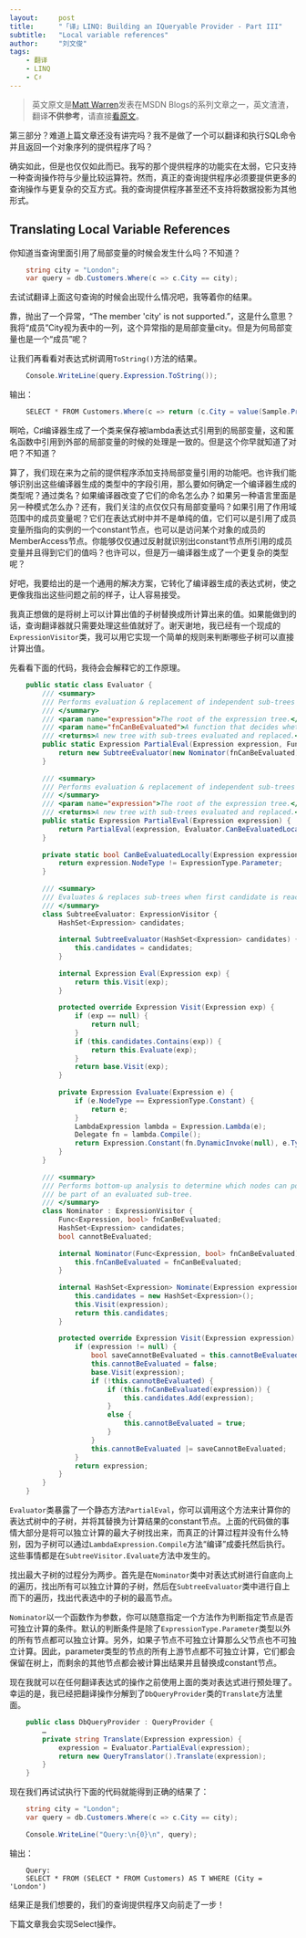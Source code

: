 ```yaml
---
layout:     post
title:      "「译」LINQ: Building an IQueryable Provider - Part III"
subtitle:   "Local variable references"
author:     "刘文俊"
tags:
    - 翻译
    - LINQ
    - C♯
---
```


> 英文原文是[Matt Warren](https://social.msdn.microsoft.com/profile/matt%20warren%20-%20msft/ "Matt Warren")发表在MSDN Blogs的系列文章之一，英文渣渣，翻译**不供参考**，请直接[看原文](http://blogs.msdn.com/b/mattwar/archive/2007/08/01/linq-building-an-iqueryable-provider-part-iii.aspx)。

第三部分？难道上篇文章还没有讲完吗？我不是做了一个可以翻译和执行SQL命令并且返回一个对象序列的提供程序了吗？

确实如此，但是也仅仅如此而已。我写的那个提供程序的功能实在太弱，它只支持一种查询操作符与少量比较运算符。然而，真正的查询提供程序必须要提供更多的查询操作与更复杂的交互方式。我的查询提供程序甚至还不支持将数据投影为其他形式。

## Translating Local Variable References

你知道当查询里面引用了局部变量的时候会发生什么吗？不知道？

````cs
	string city = "London";
	var query = db.Customers.Where(c => c.City == city);
````

去试试翻译上面这句查询的时候会出现什么情况吧，我等着你的结果。

靠，抛出了一个异常，“The member 'city' is not supported.”，这是什么意思？我将“成员”City视为表中的一列，这个异常指的是局部变量city。但是为何局部变量也是一个“成员”呢？

让我们再看看对表达式树调用`ToString()`方法的结果。

````cs
	Console.WriteLine(query.Expression.ToString());
````

输出：

````cs
	SELECT * FROM Customers.Where(c => return (c.City = value(Sample.Program+<>c__DisplayClass0).city))
````

啊哈，C♯编译器生成了一个类来保存被lambda表达式引用到的局部变量，这和匿名函数中引用到外部的局部变量的时候的处理是一致的。但是这个你早就知道了对吧？不知道？

算了，我们现在来为之前的提供程序添加支持局部变量引用的功能吧。也许我们能够识别出这些编译器生成的类型中的字段引用，那么要如何确定一个编译器生成的类型呢？通过类名？如果编译器改变了它们的命名怎么办？如果另一种语言里面是另一种模式怎么办？还有，我们关注的点仅仅只有局部变量吗？如果引用了作用域范围中的成员变量呢？它们在表达式树中并不是单纯的值，它们可以是引用了成员变量所指向的实例的一个constant节点，也可以是访问某个对象的成员的MemberAccess节点。你能够仅仅通过反射就识别出constant节点所引用的成员变量并且得到它们的值吗？也许可以，但是万一编译器生成了一个更复杂的类型呢？

好吧，我要给出的是一个通用的解决方案，它转化了编译器生成的表达式树，使之更像我指出这些问题之前的样子，让人容易接受。

我真正想做的是将树上可以计算出值的子树替换成所计算出来的值。如果能做到的话，查询翻译器就只需要处理这些值就好了。谢天谢地，我已经有一个现成的`ExpressionVisitor`类，我可以用它实现一个简单的规则来判断哪些子树可以直接计算出值。

先看看下面的代码，我待会会解释它的工作原理。

````cs
	public static class Evaluator {
	    /// <summary>
	    /// Performs evaluation & replacement of independent sub-trees
	    /// </summary>
	    /// <param name="expression">The root of the expression tree.</param>
	    /// <param name="fnCanBeEvaluated">A function that decides whether a given expression node can be part of the local function.</param>
	    /// <returns>A new tree with sub-trees evaluated and replaced.</returns>
	    public static Expression PartialEval(Expression expression, Func<Expression, bool> fnCanBeEvaluated) {
	        return new SubtreeEvaluator(new Nominator(fnCanBeEvaluated).Nominate(expression)).Eval(expression);
	    }
	 
	    /// <summary>
	    /// Performs evaluation & replacement of independent sub-trees
	    /// </summary>
	    /// <param name="expression">The root of the expression tree.</param>
	    /// <returns>A new tree with sub-trees evaluated and replaced.</returns>
	    public static Expression PartialEval(Expression expression) {
	        return PartialEval(expression, Evaluator.CanBeEvaluatedLocally);
	    }
	 
	    private static bool CanBeEvaluatedLocally(Expression expression) {
	        return expression.NodeType != ExpressionType.Parameter;
	    }
	 
	    /// <summary>
	    /// Evaluates & replaces sub-trees when first candidate is reached (top-down)
	    /// </summary>
	    class SubtreeEvaluator: ExpressionVisitor {
	        HashSet<Expression> candidates;
	 
	        internal SubtreeEvaluator(HashSet<Expression> candidates) {
	            this.candidates = candidates;
	        }
	 
	        internal Expression Eval(Expression exp) {
	            return this.Visit(exp);
	        }
	 
	        protected override Expression Visit(Expression exp) {
	            if (exp == null) {
	                return null;
	            }
	            if (this.candidates.Contains(exp)) {
	                return this.Evaluate(exp);
	            }
	            return base.Visit(exp);
	        }
	 
	        private Expression Evaluate(Expression e) {
	            if (e.NodeType == ExpressionType.Constant) {
	                return e;
	            }
	            LambdaExpression lambda = Expression.Lambda(e);
	            Delegate fn = lambda.Compile();
	            return Expression.Constant(fn.DynamicInvoke(null), e.Type);
	        }
	    }
	 
	    /// <summary>
	    /// Performs bottom-up analysis to determine which nodes can possibly
	    /// be part of an evaluated sub-tree.
	    /// </summary>
	    class Nominator : ExpressionVisitor {
	        Func<Expression, bool> fnCanBeEvaluated;
	        HashSet<Expression> candidates;
	        bool cannotBeEvaluated;
	 
	        internal Nominator(Func<Expression, bool> fnCanBeEvaluated) {
	            this.fnCanBeEvaluated = fnCanBeEvaluated;
	        }
	 
	        internal HashSet<Expression> Nominate(Expression expression) {
	            this.candidates = new HashSet<Expression>();
	            this.Visit(expression);
	            return this.candidates;
	        }
	 
	        protected override Expression Visit(Expression expression) {
	            if (expression != null) {
	                bool saveCannotBeEvaluated = this.cannotBeEvaluated;
	                this.cannotBeEvaluated = false;
	                base.Visit(expression);
	                if (!this.cannotBeEvaluated) {
	                    if (this.fnCanBeEvaluated(expression)) {
	                        this.candidates.Add(expression);
	                    }
	                    else {
	                        this.cannotBeEvaluated = true;
	                    }
	                }
	                this.cannotBeEvaluated |= saveCannotBeEvaluated;
	            }
	            return expression;
	        }
	    }
	}
````

`Evaluator`类暴露了一个静态方法`PartialEval`，你可以调用这个方法来计算你的表达式树中的子树，并将其替换为计算结果的constant节点。上面的代码做的事情大部分是将可以独立计算的最大子树找出来，而真正的计算过程并没有什么特别，因为子树可以通过`LambdaExpression.Compile`方法“编译”成委托然后执行。这些事情都是在`SubtreeVisitor.Evaluate`方法中发生的。

找出最大子树的过程分为两步。首先是在`Nominator`类中对表达式树进行自底向上的遍历，找出所有可以独立计算的子树，然后在`SubtreeEvaluator`类中进行自上而下的遍历，找出代表选中的子树的最高节点。

`Nominator`以一个函数作为参数，你可以随意指定一个方法作为判断指定节点是否可独立计算的条件。默认的判断条件是除了`ExpressionType.Parameter`类型以外的所有节点都可以独立计算。另外，如果子节点不可独立计算那么父节点也不可独立计算。因此，parameter类型的节点的所有上游节点都不可独立计算，它们都会保留在树上，而剩余的其他节点都会被计算出结果并且替换成constant节点。

现在我就可以在任何翻译表达式的操作之前使用上面的类对表达式进行预处理了。幸运的是，我已经把翻译操作分解到了`DbQueryProvider`类的`Translate`方法里面。

````cs
	public class DbQueryProvider : QueryProvider {
	    …
	    private string Translate(Expression expression) {
	        expression = Evaluator.PartialEval(expression);
	        return new QueryTranslator().Translate(expression);
	    }
	}
````

现在我们再试试执行下面的代码就能得到正确的结果了：

````cs
	string city = "London";
	var query = db.Customers.Where(c => c.City == city);
	 
	Console.WriteLine("Query:\n{0}\n", query);
````

输出：

````plain
	Query:
	SELECT * FROM (SELECT * FROM Customers) AS T WHERE (City = 'London')
````

结果正是我们想要的，我们的查询提供程序又向前走了一步！

下篇文章我会实现Select操作。<i class="emoji emoji-smile"></i>